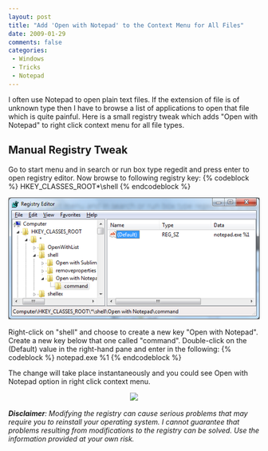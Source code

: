 ```yaml
---
layout: post
title: "Add 'Open with Notepad' to the Context Menu for All Files"
date: 2009-01-29
comments: false
categories:
 - Windows
 - Tricks
 - Notepad
---
```


I often use Notepad to open plain text files. If the extension of file is of unknown type then I have to browse a list of applications to open that file which is quite painful. Here is a small registry tweak which adds "Open with Notepad" to right click context menu for all file types.

## Manual Registry Tweak

Go to start menu and in search or run box type regedit and press enter to open registry editor. Now browse to following registry key:
{% codeblock %}
HKEY_CLASSES_ROOT\*\shell
{% endcodeblock %}

<div style="TEXT-ALIGN: center"><img src="/images/blog/openwithnp.png" /></div>

Right-click on "shell" and choose to create a new key "Open with Notepad". Create a new key below that one called "command". Double-click on the (Default) value in the right-hand pane and enter in the following:
{% codeblock %}
notepad.exe %1
{% endcodeblock %}

The change will take place instantaneously and you could see Open with Notepad option in right click context menu.

<div style="TEXT-ALIGN: center"><img src="http://lh3.ggpht.com/__GfZLYkxICU/SZ01PV6w-6I/AAAAAAAAKaA/buc8Owev7h0/%5BUNSET%5D.jpg?imgmax=800" /></div>

_**Disclaimer**: Modifying the registry can cause serious problems that may require you to reinstall your operating system. I cannot guarantee that problems resulting from modifications to the registry can be solved. Use the information provided at your own risk._
